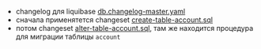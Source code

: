 * changelog для liquibase [db.changelog-master.yaml](landscape/src/main/resources/db/changelog/db.changelog-master.yaml)
* сначала применятется changeset [create-table-account.sql](landscape/src/main/resources/db/create-table-account.sql)
* потом changeset [alter-table-account.sql](landscape/src/main/resources/db/alter-table-account.sql), там же находится процедура для миграции таблицы `account`